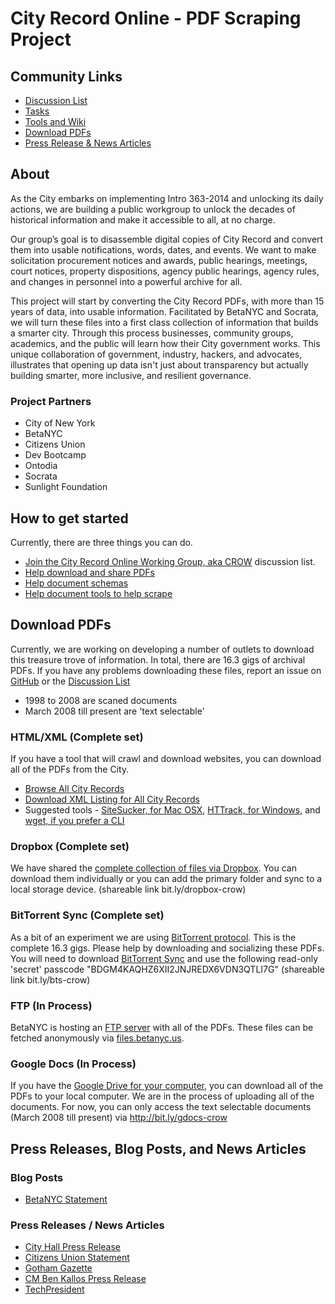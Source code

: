 # City Record Online - PDF Scraping Project


## Community Links
* [Discussion List](http://bitly.com/nyc-crow)
* [Tasks](https://github.com/CityOfNewYork/CROL-PDF/issues)
* [Tools and Wiki](https://github.com/CityOfNewYork/CROL-PDF/wiki)
* [Download PDFs](https://github.com/CityOfNewYork/CROL-PDF#download-pdfs)
* [Press Release & News Articles](https://github.com/CityOfNewYork/CROL-PDF#press-releases-blog-posts-and-news-articles)

## About
As the City embarks on implementing Intro 363-2014 and unlocking its daily actions, we are building a public workgroup to unlock the decades of historical information and make it accessible to all, at no charge. 

Our group’s goal is to disassemble digital copies of City Record and convert them into usable notifications, words, dates, and events. We want to make solicitation procurement notices and awards, public hearings, meetings, court notices, property dispositions, agency public hearings, agency rules, and changes in personnel into a powerful archive for all. 

This project will start by converting the City Record PDFs, with more than 15 years of data, into usable information. Facilitated by BetaNYC and Socrata, we will turn these files into a first class collection of information that builds a smarter city. Through this process businesses, community groups, academics, and the public will learn how their City government works. This unique collaboration of government, industry, hackers, and advocates, illustrates that opening up data isn't just about transparency but actually building smarter, more inclusive, and resilient governance.

### Project Partners
* City of New York
* BetaNYC
* Citizens Union 
* Dev Bootcamp 
* Ontodia
* Socrata
* Sunlight Foundation

## How to get started
Currently, there are three things you can do.
* [Join the City Record Online Working Group, aka CROW](http://bitly.com/nyc-crow) discussion list.
* [Help download and share PDFs](https://github.com/CityOfNewYork/CROL-PDF#download-pdfs)
* [Help document schemas](https://github.com/CityOfNewYork/CROL-PDF/wiki)
* [Help document tools to help scrape](https://github.com/CityOfNewYork/CROL-PDF/wiki/Scraping-tools)

## Download PDFs
Currently, we are working on developing a number of outlets to download this treasure trove of information. In total, there are 16.3 gigs of archival PDFs. If you have any problems downloading these files, report an issue on [GitHub](https://github.com/CityOfNewYork/CROL-PDF/issues) or the [Discussion List](https://groups.google.com/a/betanyc.us/forum/#!forum/nyc-crol.public)
* 1998 to 2008 are scaned documents
* March 2008 till present are 'text selectable'

### HTML/XML (Complete set)
If you have a tool that will crawl and download websites, you can download all of the PDFs from the City. 
* [Browse All City Records](http://www.nyc.gov/html/misc/html/cityrecord/cityrecord.html)
* [Download XML Listing for All City Records](http://www.nyc.gov/html/misc/html/cityrecord/cityrecord.xml)
* Suggested tools - [SiteSucker, for Mac OSX](http://www.sitesucker.us/home.html), [HTTrack, for Windows](http://www.httrack.com), and [wget, if you prefer a CLI](http://www.linuxjournal.com/content/downloading-entire-web-site-wget)

### Dropbox (Complete set)
We have shared the [complete collection of files via Dropbox](http://bit.ly/dropbox-crow). You can download them individually or you can add the primary folder and sync to a local storage device. (shareable link bit.ly/dropbox-crow)

### BitTorrent Sync (Complete set)
As a bit of an experiment we are using [BitTorrent protocol](http://en.wikipedia.org/wiki/BitTorrent). This is the complete 16.3 gigs. Please help by downloading and socializing these PDFs. You will need to download [BitTorrent Sync](http://www.bittorrent.com/sync/get-started) and use the following read-only 'secret' passcode "BDGM4KAQHZ6XII2JNJREDX6VDN3QTLI7G" (shareable link bit.ly/bts-crow)

### FTP (In Process)
BetaNYC is hosting an [FTP server](http://en.wikipedia.org/wiki/File_Transfer_Protocol) with all of the PDFs. These files can be fetched anonymously via [files.betanyc.us](ftp://anonymous@files.betanyc.us:21/).

### Google Docs (In Process)
If you have the [Google Drive for your computer](https://tools.google.com/dlpage/drive), you can download all of the PDFs to your local computer. We are in the process of uploading all of the documents. For now, you can only access the text selectable documents (March 2008 till present) via http://bit.ly/gdocs-crow 


## Press Releases, Blog Posts, and News Articles

### Blog Posts
* [BetaNYC Statement](http://blog.betanyc.org/post/94088164367/betanycs-statement-on-the-signing-of-nycs-openlaw-and)

### Press Releases / News Articles 
* [City Hall Press Release](http://www1.nyc.gov/office-of-the-mayor/news/393-14/mayor-bill-de-blasio-signs-two-transparency-bills-law-public-private-partnership-to)
* [Citizens Union Statement](http://us3.campaign-archive1.com/?u=ca0fb41d668202ba6cc542ca8&id=91fa752d3f&e=[UNIQID])
* [Gotham Gazette](http://www.gothamgazette.com/index.php/government/5211-de-blasio-embraces-civic-tech-bill-city-record-online)
* [CM Ben Kallos Press Release](http://benkallos.com/press-release/mayor-bill-de-blasio-signs-two-transparency-bills-law-announces-public-private-partner)
* [TechPresident](http://techpresident.com/news/25231/new-york-city-and-silicon-valley-local-government-innovation-gets-outside-help)


